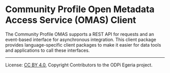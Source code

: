 <!-- SPDX-License-Identifier: CC-BY-4.0 -->
<!-- Copyright Contributors to the ODPi Egeria project. -->

# Community Profile Open Metadata Access Service (OMAS) Client

The Community Profile OMAS supports a REST API for requests and an event-based
interface for asynchronous integration.  This client
package provides language-specific client packages to make it easier
for data tools and applications to call these interfaces.



----
License: [CC BY 4.0](https://creativecommons.org/licenses/by/4.0/),
Copyright Contributors to the ODPi Egeria project.